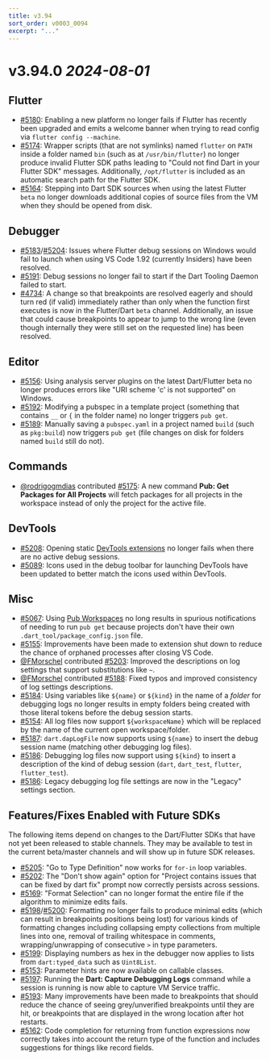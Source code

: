 ```yaml
---
title: v3.94
sort_order: v0003_0094
excerpt: "..."
---
```


# v3.94.0 _2024-08-01_

## Flutter

- [#5180](https://github.com/Dart-Code/Dart-Code/issues/5180): Enabling a new platform no longer fails if Flutter has recently been upgraded and emits a welcome banner when trying to read config via `flutter config --machine`.
- [#5174](https://github.com/Dart-Code/Dart-Code/issues/5174): Wrapper scripts (that are not symlinks) named `flutter` on `PATH` inside a folder named `bin` (such as at `/usr/bin/flutter`) no longer produce invalid Flutter SDK paths leading to "Could not find Dart in your Flutter SDK" messages. Additionally, `/opt/flutter` is included as an automatic search path for the Flutter SDK.
- [#5164](https://github.com/Dart-Code/Dart-Code/issues/5164): Stepping into Dart SDK sources when using the latest Flutter `beta` no longer downloads additional copies of source files from the VM when they should be opened from disk.

## Debugger

- [#5183](https://github.com/Dart-Code/Dart-Code/issues/5183)/[#5204](https://github.com/Dart-Code/Dart-Code/issues/5204): Issues where Flutter debug sessions on Windows would fail to launch when using VS Code 1.92 (currently Insiders) have been resolved.
- [#5191](https://github.com/Dart-Code/Dart-Code/issues/5191): Debug sessions no longer fail to start if the Dart Tooling Daemon failed to start.
- [#4734](https://github.com/Dart-Code/Dart-Code/issues/4734): A change so that breakpoints are resolved eagerly and should turn red (if valid) immediately rather than only when the function first executes is now in the Flutter/Dart `beta` channel. Additionally, an issue that could cause breakpoints to appear to jump to the wrong line (even though internally they were still set on the requested line) has been resolved.

## Editor

- [#5156](https://github.com/Dart-Code/Dart-Code/issues/5156): Using analysis server plugins on the latest Dart/Flutter beta no longer produces errors like "URI scheme 'c' is not supported" on Windows.
- [#5192](https://github.com/Dart-Code/Dart-Code/issues/5192): Modifying a pubspec in a template project (something that contains `__` or `{` in the folder name) no longer triggers `pub get`.
- [#5189](https://github.com/Dart-Code/Dart-Code/issues/5189): Manually saving a `pubspec.yaml` in a project named `build` (such as `pkg:build`) now triggers `pub get` (file changes on disk for folders named `build` still do not).

## Commands

- [@rodrigogmdias](https://github.com/rodrigogmdias) contributed [#5175](https://github.com/Dart-Code/Dart-Code/issues/5175): A new command **Pub: Get Packages for All Projects** will fetch packages for all projects in the workspace instead of only the project for the active file.

## DevTools

- [#5208](https://github.com/Dart-Code/Dart-Code/issues/5208): Opening static [DevTools extensions](https://docs.flutter.dev/tools/devtools/extensions) no longer fails when there are no active debug sessions.
- [#5089](https://github.com/Dart-Code/Dart-Code/issues/5089): Icons used in the debug toolbar for launching DevTools have been updated to better match the icons used within DevTools.

## Misc

- [#5067](https://github.com/Dart-Code/Dart-Code/issues/5067): Using [Pub Workspaces](https://github.com/dart-lang/pub/issues/4127) no long results in spurious notifications of needing to run `pub get` because projects don't have their own `.dart_tool/package_config.json` file.
- [#5155](https://github.com/Dart-Code/Dart-Code/issues/5155): Improvements have been made to extension shut down to reduce the chance of orphaned processes after closing VS Code.
- [@FMorschel](https://github.com/FMorschel) contributed [#5203](https://github.com/Dart-Code/Dart-Code/issues/5203): Improved the descriptions on log settings that support substitutions like `~`.
- [@FMorschel](https://github.com/FMorschel) contributed [#5188](https://github.com/Dart-Code/Dart-Code/issues/5188): Fixed typos and improved consistency of log settings descriptions.
- [#5184](https://github.com/Dart-Code/Dart-Code/issues/5184): Using variables like `${name}` or `${kind}` in the name of a _folder_ for debugging logs no longer results in empty folders being created with those literal tokens before the debug session starts.
- [#5154](https://github.com/Dart-Code/Dart-Code/issues/5154): All log files now support `${workspaceName}` which will be replaced by the name of the current open workspace/folder.
- [#5187](https://github.com/Dart-Code/Dart-Code/issues/5187): `dart.dapLogFile` now supports using `${name}` to insert the debug session name (matching other debugging log files).
- [#5186](https://github.com/Dart-Code/Dart-Code/issues/5186): Debugging log files now support using `${kind}` to insert a description of the kind of debug session (`dart`, `dart_test`, `flutter`, `flutter_test`).
- [#5186](https://github.com/Dart-Code/Dart-Code/issues/5186): Legacy debugging log file settings are now in the "Legacy" settings section.

## Features/Fixes Enabled with Future SDKs

The following items depend on changes to the Dart/Flutter SDKs that have not yet been released to stable channels. They may be available to test in the current beta/master channels and will show up in future SDK releases.

- [#5205](https://github.com/Dart-Code/Dart-Code/issues/5205): "Go to Type Definition" now works for `for-in` loop variables.
- [#5202](https://github.com/Dart-Code/Dart-Code/issues/5202): The "Don't show again" option for "Project contains issues that can be fixed by dart fix" prompt now correctly persists across sessions.
- [#5169](https://github.com/Dart-Code/Dart-Code/issues/5169): "Format Selection" can no longer format the entire file if the algorithm to minimize edits fails.
- [#5198](https://github.com/Dart-Code/Dart-Code/issues/5198)/[#5200](https://github.com/Dart-Code/Dart-Code/issues/5200): Formatting no longer fails to produce minimal edits (which can result in breakpoints positions being lost) for various kinds of formatting changes including collapsing empty collections from multiple lines into one, removal of trailing whitespace in comments, wrapping/unwrapping of consecutive `>` in type parameters.
- [#5199](https://github.com/Dart-Code/Dart-Code/issues/5199): Displaying numbers as hex in the debugger now applies to lists from `dart:typed_data` such as `Uint8List`.
- [#5153](https://github.com/Dart-Code/Dart-Code/issues/5153): Parameter hints are now available on callable classes.
- [#5197](https://github.com/Dart-Code/Dart-Code/issues/5197): Running the **Dart: Capture Debugging Logs** command while a session is running is now able to capture VM Service traffic.
- [#5193](https://github.com/Dart-Code/Dart-Code/issues/5193): Many improvements have been made to breakpoints that should reduce the chance of seeing grey/unverified breakpoints until they are hit, or breakpoints that are displayed in the wrong location after hot restarts.
- [#5162](https://github.com/Dart-Code/Dart-Code/issues/5162): Code completion for returning from function expressions now correctly takes into account the return type of the function and includes suggestions for things like record fields.
